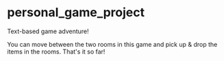 # personal_game_project
Text-based game adventure!

You can move between the two rooms in this game and pick up & drop the items in the rooms. That's it so far!